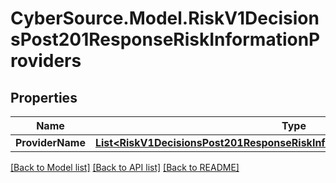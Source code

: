 # CyberSource.Model.RiskV1DecisionsPost201ResponseRiskInformationProviders
## Properties

Name | Type | Description | Notes
------------ | ------------- | ------------- | -------------
**ProviderName** | [**List&lt;RiskV1DecisionsPost201ResponseRiskInformationProvidersProviderName&gt;**](RiskV1DecisionsPost201ResponseRiskInformationProvidersProviderName.md) |  | [optional] 

[[Back to Model list]](../README.md#documentation-for-models) [[Back to API list]](../README.md#documentation-for-api-endpoints) [[Back to README]](../README.md)

